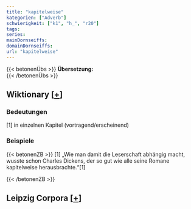 ```yaml
---
title: "kapitelweise"
kategorien: ["Adverb"]
schwierigkeit: ["k1", "h_", "r20"]
tags:
series:
mainDornseiffs:
domainDornseiffs:
url: "kapitelweise"
---
```


{{< betonenÜbs >}}
**Übersetzung:**  
{{< /betonenÜbs >}}

## Wiktionary [[+](https://de.wiktionary.org/wiki/kapitelweise)]

### Bedeutungen
[1] in einzelnen Kapitel (vortragend/erscheinend)  

### Beispiele
{{< betonenZB >}}
[1] „Wie man damit die Leserschaft abhängig macht, wusste schon Charles Dickens, der so gut wie alle seine Romane kapitelweise herausbrachte.“[1]  

{{< /betonenZB >}}

## Leipzig Corpora [[+](https://corpora.uni-leipzig.de/en/res?word=kapitelweise&corpusId=deu_newscrawl-public_2018)]


